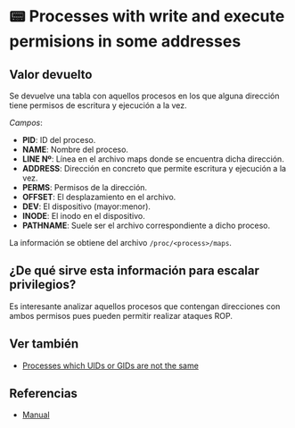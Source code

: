 # 📟 Processes with write and execute permisions in some addresses

## Valor devuelto
Se devuelve una tabla con aquellos procesos en los que alguna dirección tiene permisos de escritura y ejecución a la vez.

*Campos*:
- **PID**: ID del proceso.
- **NAME**: Nombre del proceso.
- **LINE Nº**: Línea en el archivo maps donde se encuentra dicha dirección.
- **ADDRESS**: Dirección en concreto que permite escritura y ejecución a la vez.
- **PERMS**: Permisos de la dirección.
- **OFFSET**: El desplazamiento en el archivo.
- **DEV**: El dispositivo (mayor:menor).
- **INODE**: El inodo en el dispositivo.
- **PATHNAME**: Suele ser el archivo correspondiente a dicho proceso.

La información se obtiene del archivo `/proc/<process>/maps`.

## ¿De qué sirve esta información para escalar privilegios?
Es interesante analizar aquellos procesos que contengan direcciones con ambos permisos pues pueden permitir realizar ataques ROP. 

## Ver también
- [Processes which UIDs or GIDs are not the same](xid)

## Referencias
- [Manual](https://man7.org/linux/man-pages/man5/proc.5.html)
